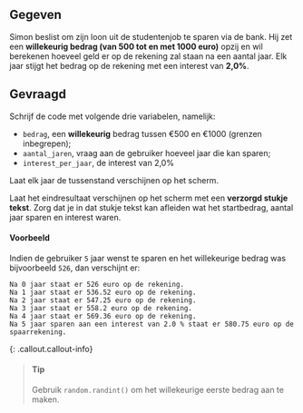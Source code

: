 ## Gegeven

Simon beslist om zijn loon uit de studentenjob te sparen via de bank. Hij zet een **willekeurig bedrag (van 500 tot en met 1000 euro)** opzij en wil berekenen hoeveel geld er op de rekening zal staan na een aantal jaar. Elk jaar stijgt het bedrag op de rekening met een interest van **2,0%**.

## Gevraagd

Schrijf de code met volgende drie variabelen, namelijk: 
* `bedrag`, een **willekeurig** bedrag tussen €500 en €1000 (grenzen inbegrepen);
* `aantal_jaren`, vraag aan de gebruiker hoeveel jaar die kan sparen;
* `interest_per_jaar`, de interest van 2,0%

Laat elk jaar de tussenstand verschijnen op het scherm. 

Laat het eindresultaat verschijnen op het scherm met een **verzorgd stukje tekst**. 
Zorg dat je in dat stukje tekst kan afleiden wat het startbedrag, aantal jaar sparen en interest waren. 

#### Voorbeeld
Indien de gebruiker `5` jaar wenst te sparen en het willekeurige bedrag was bijvoorbeeld `526`, dan verschijnt er:

```
Na 0 jaar staat er 526 euro op de rekening.
Na 1 jaar staat er 536.52 euro op de rekening.
Na 2 jaar staat er 547.25 euro op de rekening.
Na 3 jaar staat er 558.2 euro op de rekening.
Na 4 jaar staat er 569.36 euro op de rekening.
Na 5 jaar sparen aan een interest van 2.0 % staat er 580.75 euro op de spaarrekening.
```

{: .callout.callout-info}
>#### Tip
> Gebruik `random.randint()` om het willekeurige eerste bedrag aan te maken.

